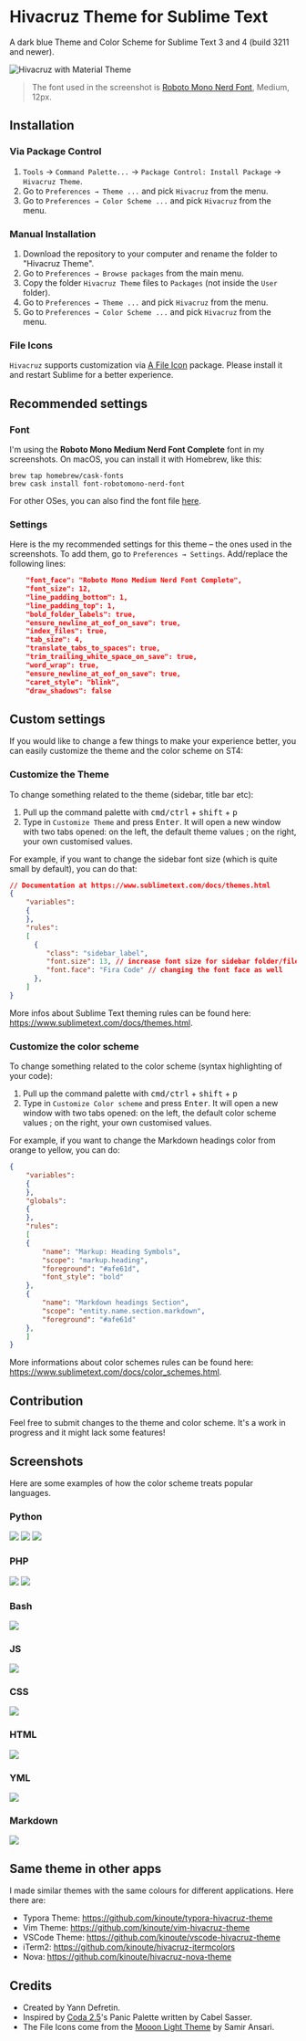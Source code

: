 # Hivacruz Theme for Sublime Text

A dark blue Theme and Color Scheme for Sublime Text 3 and 4 (build 3211 and newer).

![Hivacruz with Material Theme](./screenshots/material.png)

> The font used in the screenshot is [Roboto Mono Nerd Font](https://github.com/ryanoasis/nerd-fonts/blob/master/patched-fonts/RobotoMono/Regular/complete/Roboto%20Mono%20Nerd%20Font%20Complete.ttf), Medium, 12px.

## Installation

### Via Package Control

1. `Tools` → `Command Palette...` → `Package Control: Install Package` → `Hivacruz Theme`.
2. Go to `Preferences → Theme ...` and pick `Hivacruz` from the menu.
3. Go to `Preferences → Color Scheme ...` and pick `Hivacruz` from the menu.

### Manual Installation

1. Download the repository to your computer and rename the folder to "Hivacruz Theme".
2. Go to `Preferences → Browse packages` from the main menu.
3. Copy the folder `Hivacruz Theme` files to `Packages` (not inside the `User` folder).
4. Go to `Preferences → Theme ...` and pick `Hivacruz` from the menu.
5. Go to `Preferences → Color Scheme ...` and pick `Hivacruz` from the menu.

### File Icons

`Hivacruz` supports customization via [A File Icon](https://github.com/ihodev/a-file-icon) package. Please install it and restart Sublime for a better experience.


## Recommended settings

### Font

I'm using the **Roboto Mono Medium Nerd Font Complete** font in my screenshots. On macOS, you can install it with Homebrew, like this:

```
brew tap homebrew/cask-fonts
brew cask install font-robotomono-nerd-font
```

For other OSes, you can also find the font file  [here](https://github.com/ryanoasis/nerd-fonts/blob/master/patched-fonts/RobotoMono/Regular/complete/Roboto%20Mono%20Nerd%20Font%20Complete.ttf).

### Settings

Here is the my recommended settings for this theme – the ones used in the screenshots. To add them, go to `Preferences → Settings`. Add/replace the following lines:

```json
	"font_face": "Roboto Mono Medium Nerd Font Complete",
	"font_size": 12,
	"line_padding_bottom": 1,
	"line_padding_top": 1,
	"bold_folder_labels": true,
	"ensure_newline_at_eof_on_save": true,
	"index_files": true,
	"tab_size": 4,
	"translate_tabs_to_spaces": true,
	"trim_trailing_white_space_on_save": true,
	"word_wrap": true,
	"ensure_newline_at_eof_on_save": true,
	"caret_style": "blink",
	"draw_shadows": false
```

## Custom settings

If you would like to change a few things to make your experience better, you can easily customize the theme and the color scheme on ST4:

### Customize the Theme

To change something related to the theme (sidebar, title bar etc):

1. Pull up the command palette with <kbd>cmd/ctrl</kbd> + <kbd>shift</kbd> + <kbd>p</kbd>
2. Type in `Customize Theme` and press <kbd>Enter</kbd>. It will open a new window with two tabs opened: on the left, the default theme values ; on the right, your own customised values.

For example, if you want to change the sidebar font size (which is quite small by default), you can do that:

```json
// Documentation at https://www.sublimetext.com/docs/themes.html
{
    "variables":
    {
    },
    "rules":
    [
      {
         "class": "sidebar_label",
         "font.size": 13, // increase font size for sidebar folder/files
         "font.face": "Fira Code" // changing the font face as well
      },
    ]
}

```

More infos about Sublime Text theming rules can be found here: https://www.sublimetext.com/docs/themes.html.

### Customize the color scheme

To change something related to the color scheme (syntax highlighting of your code):

1. Pull up the command palette with <kbd>cmd/ctrl</kbd> + <kbd>shift</kbd> + <kbd>p</kbd>
2. Type in `Customize Color scheme` and press <kbd>Enter</kbd>. It will open a new window with two tabs opened: on the left, the default color scheme values ; on the right, your own customised values.

For example, if you want to change the Markdown headings color from orange to yellow, you can do:

```json
{
    "variables":
    {
    },
    "globals":
    {
    },
    "rules":
    [
    {
        "name": "Markup: Heading Symbols",
        "scope": "markup.heading",
        "foreground": "#afe61d",
        "font_style": "bold"
    },
    {
        "name": "Markdown headings Section",
        "scope": "entity.name.section.markdown",
        "foreground": "#afe61d"
    },
    ]
}
```

More informations about color schemes rules can be found here: https://www.sublimetext.com/docs/color_schemes.html.

## Contribution

Feel free to submit changes to the  theme and color scheme. It's a work in progress and it might lack some features!

## Screenshots

Here are some examples of how the color scheme treats popular languages.

### Python

![](./screenshots/python.png)
![](./screenshots/python2.png)
![](./screenshots/python3.png)

### PHP

![](./screenshots/php.png)
![](./screenshots/php2.png)

### Bash

![](./screenshots/bash.png)

### JS

![](./screenshots/js.png)

### CSS

![](./screenshots/css.png)

### HTML

![](./screenshots/html.png)

### YML

![](./screenshots/yml.png)

### Markdown

![](./screenshots/markdown.png)

 ## Same theme in other apps

 I made similar themes with the same colours for different applications. Here there are:

 - Typora Theme: https://github.com/kinoute/typora-hivacruz-theme
 - Vim Theme: https://github.com/kinoute/vim-hivacruz-theme
 - VSCode Theme: https://github.com/kinoute/vscode-hivacruz-theme
 - iTerm2: https://github.com/kinoute/hivacruz-itermcolors
- Nova: https://github.com/kinoute/hivacruz-nova-theme

## Credits

- Created by Yann Defretin. 
- Inspired by [Coda 2.5](https://panic.com/coda)'s Panic Palette written by Cabel Sasser.
- The File Icons come from the [Mooon Light Theme](https://github.com/developedby-sam/mooon-light) by Samir Ansari.

